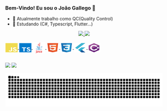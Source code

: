 ### Bem-Vindo! Eu sou o João Gallego 👋

- 🔭 Atualmente trabalho como QC(Quality Control)
- 🌱 Estudando (C#, Typescript, Flutter...)

<div align="center">
  <a href="https://github.com/FolkGallego">
  <img height="160em" src="https://github-readme-stats.vercel.app/api?username=FolkGallego&show_icons=true&theme=chartreuse-dark&include_all_commits=true&count_private=true"/>
  <img height="160em" src="https://github-readme-stats.vercel.app/api/top-langs/?username=FolkGallego&layout=compact&langs_count=7&theme=chartreuse-dark"/>
</div>
<div style="display: inline_block"><br>
  <img align="center" alt="Gallego-Js" height="30" width="40" src="https://raw.githubusercontent.com/devicons/devicon/master/icons/javascript/javascript-plain.svg">
  <img align="center" alt="Gallego-Ts" height="30" width="40" src="https://raw.githubusercontent.com/devicons/devicon/master/icons/typescript/typescript-plain.svg">
  <img align="center" alt="Gallego-Java" height="36" width="40" src="https://raw.githubusercontent.com/devicons/devicon/master/icons/java/java-original-wordmark.svg">
  <img align="center" alt="Gallego-HTML" height="30" width="40" src="https://raw.githubusercontent.com/devicons/devicon/master/icons/html5/html5-original.svg">
  <img align="center" alt="Gallego-CSS" height="30" width="40" src="https://raw.githubusercontent.com/devicons/devicon/master/icons/css3/css3-original.svg">
  <img align="center" alt="Gallego-Flutter" height="30" width="40" src="https://raw.githubusercontent.com/devicons/devicon/master/icons/flutter/flutter-original.svg">
  <img align="center" alt="Gallego-Csharp" height="30" width="40" src="https://raw.githubusercontent.com/devicons/devicon/master/icons/csharp/csharp-original.svg">
</div>
  
  ##
 
<div> 
  <a href = "joaogallegopolo@gmail.com"><img src="https://img.shields.io/badge/-Gmail-%23333?style=for-the-badge&logo=gmail&logoColor=white" target="_blank"></a>
  <a href="https://www.linkedin.com/in/jo%C3%A3o-gallego/" target="_blank"><img src="https://img.shields.io/badge/-LinkedIn-%230077B5?style=for-the-badge&logo=linkedin&logoColor=white" target="_blank"></a> 
 
  ![Snake animation](https://github.com/FolkGallego/FolkGallego/blob/output/github-contribution-grid-snake.svg)
 
</div>

